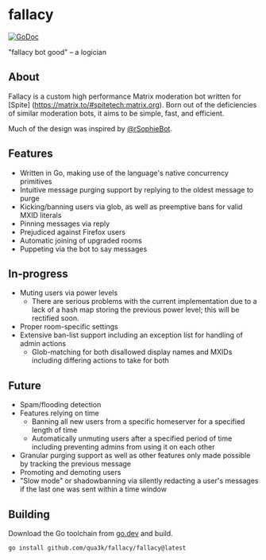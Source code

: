 # fallacy

[![GoDoc](https://godoc.org/github.com/qua3k/fallacy?status.svg)](https://godoc.org/github.com/qua3k/fallacy)

"fallacy bot good" – a logician

## About

Fallacy is a custom high performance Matrix moderation bot written for [Spite]
(https://matrix.to/#spitetech:matrix.org). Born out of the deficiencies of
similar moderation bots, it aims to be simple, fast, and efficient.

Much of the design was inspired by [@rSophieBot](https://t.me/rSophieBot).

## Features

*   Written in Go, making use of the language's native concurrency primitives
*   Intuitive message purging support by replying to the oldest message to
    purge
*   Kicking/banning users via glob, as well as preemptive bans for valid MXID
    literals
*   Pinning messages via reply
*   Prejudiced against Firefox users
*   Automatic joining of upgraded rooms
*   Puppeting via the bot to say messages

## In-progress

*   Muting users via power levels
    *   There are serious problems with the current implementation due to a lack
        of a hash map storing the previous power level; this will be rectified
        soon.
*   Proper room-specific settings
*   Extensive ban-list support including an exception list for handling of admin
    actions
    *   Glob-matching for both disallowed display names and MXIDs including
        differing actions to take for both

## Future

*   Spam/flooding detection
*   Features relying on time
    *   Banning all new users from a specific homeserver for a specified length
        of time
    *   Automatically unmuting users after a specified period of time including
        preventing admins from using it on each other
*   Granular purging support as well as other features only made possible by
    tracking the previous message
*   Promoting and demoting users
*   "Slow mode" or shadowbanning via silently redacting a user's messages if the
    last one was sent within a time window

## Building

Download the Go toolchain from [go.dev](https://go.dev/dl/) and build.

```
go install github.com/qua3k/fallacy/fallacy@latest
```
